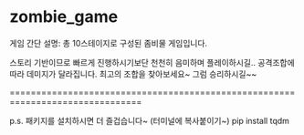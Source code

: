 # zombie_game
게임 간단 설명:
총 10스테이지로 구성된 좀비물 게임입니다.

스토리 기반이므로 빠르게 진행하시기보단 천천히 음미하며 플레이하시길..
공격조합에 따라 데미지가 달라집니다.
최고의 조합을 찾아보세요~
그럼 승리하시길~~

===============================================================================

p.s.
패키지를 설치하시면 더 즐겁습니다~ (터미널에 복사붙이기~)
pip install tqdm
